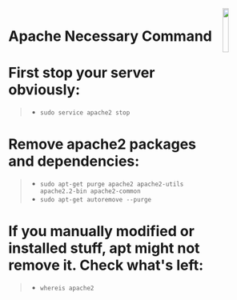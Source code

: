 <img src="https://cdn.discordapp.com/attachments/863056311569481729/870672660001062942/apache-server-logo.png" width= "15%" align= "right">

# Apache Necessary Command

# First stop your server obviously:
>- `sudo service apache2 stop`

# Remove apache2 packages and dependencies:

>- `sudo apt-get purge apache2 apache2-utils apache2.2-bin apache2-common` <br>
>- `sudo apt-get autoremove --purge`

# If you manually modified or installed stuff, apt might not remove it. Check what's left:
>- `whereis apache2`